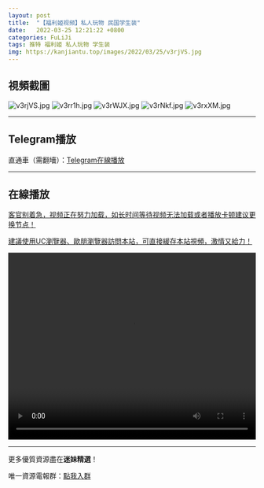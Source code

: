 ```yaml
---
layout: post
title:  "【福利姬视频】私人玩物 民国学生装"
date:   2022-03-25 12:21:22 +0800
categories: FuLiJi
tags: 推特 福利姬 私人玩物 学生装
img: https://kanjiantu.top/images/2022/03/25/v3rjVS.jpg
---
```



## 視頻截圖

![v3rjVS.jpg](https://kanjiantu.top/images/2022/03/25/v3rjVS.jpg)
![v3rr1h.jpg](https://kanjiantu.top/images/2022/03/25/v3rr1h.jpg)
![v3rWJX.jpg](https://kanjiantu.top/images/2022/03/25/v3rWJX.jpg)
![v3rNkf.jpg](https://kanjiantu.top/images/2022/03/25/v3rNkf.jpg)
![v3rxXM.jpg](https://kanjiantu.top/images/2022/03/25/v3rxXM.jpg)

* * *
## Telegram播放

直通車（需翻墻）：[Telegram在線播放](https://t.me/mimeijingxuan/301)

* * *
## 在線播放
<u>客官别着急，视频正在努力加载，如长时间等待视频无法加载或者播放卡顿建议更换节点！</u>

<u>建議使用UC瀏覽器、歐朋瀏覽器訪問本站，可直接緩存本站視頻，激情又給力！</u>
<center><video src="https://cdn.publer.io/uploads/videos/6247e228db2797343b249e29/ee0664db1616ad8823bb67abd44e6d05.mp4" width="100%" height="380px" controls="controls"></video></center>


* * *
更多優質資源盡在**迷妹精選**！

唯一資源電報群：[點我入群](https://t.me/mimeijingxuan)


